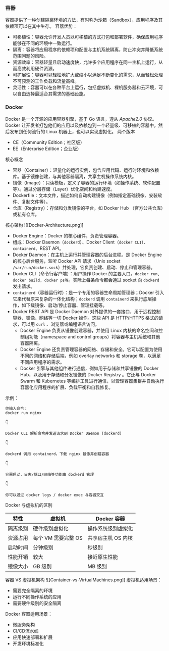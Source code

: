 ### 容器
容器提供了一种创建隔离环境的方法，有时称为沙箱（Sandbox），应用程序及其依赖项可以在其中生存。
容器优势：
- 可移植性：容器允许开发人员以可移植的方式打包和部署软件，确保应用程序能够在不同的环境中一致运行。
- 隔离：容器将应用程序的依赖项和配置与主机系统隔离，防止冲突并降低系统范围问题的风险。
- 资源效率：容器轻量且启动速度快，允许多个应用程序在同一主机上运行，从而高效利用硬件资源。
- 可扩展性：容器可以轻松地扩大或缩小以满足不断变化的需求，从而轻松处理不可预测的工作负载和流量高峰。
- 灵活性：容器可以在各种平台上运行，包括虚拟机、裸机服务器和云环境，可以自由选择最适合其需求的基础设施。

### Docker
Docker 是一个开源的应用容器引擎，基于 Go 语言，遵从 *Apache2.0* 协议。
Docker 让开发者打包他们的应用以及依赖包到一个轻量级、可移植的容器中，然后发布到任何流行的 Linux 机器上，也可以实现虚拟化。
两个版本
- CE（Community Edition；社区版）
- EE（Enterprise Edition；企业版）

核心概念
- 容器（Container）：轻量化的运行实例，包含应用代码、运行时环境和依赖库。基于镜像创建，与其他容器隔离，共享主机操作系统内核。
- 镜像（Image）：只读模板，定义了容器的运行环境（如操作系统、软件配置等）。通过分层存储（Layer）优化空间和构建速度。
- Dockerfile：文本文件，描述如何自动构建镜像（例如指定基础镜像、安装软件、复制文件等）。
- 仓库（Registry）：存储和分发镜像的平台，如 Docker Hub （官方公共仓库）或私有仓库。

核心架构
![[Docker-Architecture.png]]
- Docker Engine：Docker 的核心组件，负责管理容器。
- 组成：Docker Daemon（`dockerd`）、Docker Client（`docker CLI`）、`containerd`、REST API。
- Docker Daemon：在主机上运行并管理容器的后台进程。是 Docker Engine 的核心后台服务，监听 Docker API 请求（Unix socket  `/var/run/docker.sock`）并处理，它负责创建、启动、停止和管理容器。
- Docker CLI（命令行客户端）：用户操作 Docker 的主要入口。`docker run, docker build, docker ps等`。实际上每条命令都会通过 socket 向 `dockerd` 发出请求。
- `containerd`（容器运行时）：是一个专用的容器生命周期管理器；Docker 引入它来代替原来复杂的一体化结构；`dockerd` 调用 `containerd` 来执行底层操作，如下载镜像、启动/停止容器、管理挂载等。
- Docker REST API 是 Docker Daemon 对外提供的一套接口，用于远程控制容器、镜像、网络等一切 Docker 操作。这些 API 是 HTTP/HTTPS 格式的请求，可以用 `curl` 、浏览器或编程语言访问。
	- Docker Engine 负责从镜像创建容器，并使用 Linux 内核的命名空间和控制组功能（namespace and control groups）将容器与主机系统和其他容器隔离。
	- Docker Engine 还负责管理容器的网络、存储和安全。它可以配置为使用不同的网络和存储后端，例如 overlay networks 和 storage 卷，以满足不同应用程序的需求。
	- Docker 引擎与其他组件进行通信，例如用于存储和共享镜像的 Docker Hub，以及用于存储和分发镜像的 Docker Registry 。它还与 Docker Swarm 和 Kubernetes 等编排工具进行通信，以管理容器集群并自动执行容器化应用程序的扩展、负载平衡和自我修复。

示例：
```
你输入命令:
docker run nginx

👇

Docker CLI 解析命令并发送请求到 Docker Daemon (dockerd)

👇

dockerd 调用 containerd，下载 nginx 镜像并创建容器

👇

容器启动，日志/端口/网络等功能由 dockerd 管理

👇

你可以通过 docker logs / docker exec 与容器交互
```

Docker 与虚拟机的区别


| 特性   | 虚拟机           | Docker 容器   |
| ---- | ------------- | ----------- |
| 隔离级别 | 硬件级别虚拟化       | 操作系统级别虚拟化   |
| 资源占用 | 每个 VM 需要完整 OS | 共享宿主机 OS 内核 |
| 启动时间 | 分钟级别          | 秒级别         |
| 性能开销 | 较大            | 接近原生性能      |
| 镜像大小 | GB 级别         | MB 级别       |

容器 VS 虚拟机架构
![[Container-vs-VirtualMachines.png]]
虚拟机适用场景：
- 需要完全隔离的环境
- 运行不同操作系统的应用
- 需要硬件级别的安全隔离

Docker 容器适用场景：
- 微服务架构
- CI/CD流水线
- 应用快速部署和扩展
- 开发环境标准化



